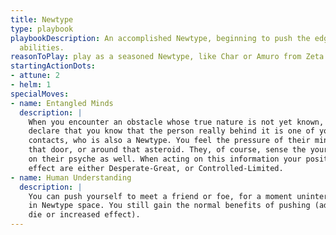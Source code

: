 ```yaml
---
title: Newtype
type: playbook
playbookDescription: An accomplished Newtype, beginning to push the edge of their
  abilities.
reasonToPlay: play as a seasoned Newtype, like Char or Amuro from Zeta or later.
startingActionDots:
- attune: 2
- helm: 1
specialMoves:
- name: Entangled Minds
  description: |
    When you encounter an obstacle whose true nature is not yet known, you may
    declare that you know that the person really behind it is one of your
    contacts, who is also a Newtype. You feel the pressure of their mind behind
    that door, or around that asteroid. They, of course, sense the your pressure
    on their psyche as well. When acting on this information your position and
    effect are either Desperate-Great, or Controlled-Limited.
- name: Human Understanding
  description: |
    You can push yourself to meet a friend or foe, for a moment uninterrupted,
    in Newtype space. You still gain the normal benefits of pushing (additional
    die or increased effect).
---
```


